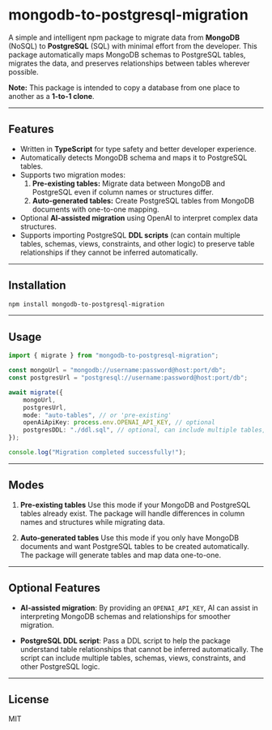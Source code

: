 # mongodb-to-postgresql-migration

A simple and intelligent npm package to migrate data from **MongoDB** (NoSQL) to **PostgreSQL** (SQL) with minimal effort from the developer. This package automatically maps MongoDB schemas to PostgreSQL tables, migrates the data, and preserves relationships between tables wherever possible.

**Note:** This package is intended to copy a database from one place to another as a **1-to-1 clone**.

---

## Features

-   Written in **TypeScript** for type safety and better developer experience.
-   Automatically detects MongoDB schema and maps it to PostgreSQL tables.
-   Supports two migration modes:
    1. **Pre-existing tables:** Migrate data between MongoDB and PostgreSQL even if column names or structures differ.
    2. **Auto-generated tables:** Create PostgreSQL tables from MongoDB documents with one-to-one mapping.
-   Optional **AI-assisted migration** using OpenAI to interpret complex data structures.
-   Supports importing PostgreSQL **DDL scripts** (can contain multiple tables, schemas, views, constraints, and other logic) to preserve table relationships if they cannot be inferred automatically.

---

## Installation

```bash
npm install mongodb-to-postgresql-migration
```

---

## Usage

```ts
import { migrate } from "mongodb-to-postgresql-migration";

const mongoUrl = "mongodb://username:password@host:port/db";
const postgresUrl = "postgresql://username:password@host:port/db";

await migrate({
	mongoUrl,
	postgresUrl,
	mode: "auto-tables", // or 'pre-existing'
	openAiApiKey: process.env.OPENAI_API_KEY, // optional
	postgresDDL: "./ddl.sql", // optional, can include multiple tables, views, constraints, etc.
});

console.log("Migration completed successfully!");
```

---

## Modes

1. **Pre-existing tables**
   Use this mode if your MongoDB and PostgreSQL tables already exist. The package will handle differences in column names and structures while migrating data.

2. **Auto-generated tables**
   Use this mode if you only have MongoDB documents and want PostgreSQL tables to be created automatically. The package will generate tables and map data one-to-one.

---

## Optional Features

-   **AI-assisted migration**:
    By providing an `OPENAI_API_KEY`, AI can assist in interpreting MongoDB schemas and relationships for smoother migration.

-   **PostgreSQL DDL script**:
    Pass a DDL script to help the package understand table relationships that cannot be inferred automatically. The script can include multiple tables, schemas, views, constraints, and other PostgreSQL logic.

---

## License

MIT
